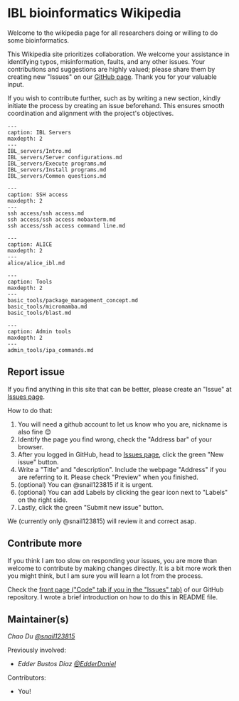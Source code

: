 # IBL bioinformatics Wikipedia

Welcome to the wikipedia page for all researchers doing or willing to do some bioinformatics.

This Wikipedia site prioritizes collaboration. We welcome your assistance in identifying typos, misinformation, faults, and any other issues. Your contributions and suggestions are highly valued; please share them by creating new "Issues" on our [GitHub page](https://github.com/snail123815/IBL-bioinformatics-wiki/issues). Thank you for your valuable input.

If you wish to contribute further, such as by writing a new section, kindly initiate the process by creating an issue beforehand. This ensures smooth coordination and alignment with the project's objectives.

```{toctree}
---
caption: IBL Servers
maxdepth: 2
---
IBL_servers/Intro.md
IBL_servers/Server configurations.md
IBL_servers/Execute programs.md
IBL_servers/Install programs.md
IBL_servers/Common questions.md
```

```{toctree}
---
caption: SSH access
maxdepth: 2
---
ssh access/ssh access.md
ssh access/ssh access mobaxterm.md
ssh access/ssh access command line.md
```

```{toctree}
---
caption: ALICE
maxdepth: 2
---
alice/alice_ibl.md
```

```{toctree}
---
caption: Tools
maxdepth: 2
---
basic_tools/package_management_concept.md
basic_tools/micromamba.md
basic_tools/blast.md
```

```{toctree}
---
caption: Admin tools
maxdepth: 2
---
admin_tools/ipa_commands.md
```

## Report issue

If you find anything in this site that can be better, please create an "Issue" at [Issues page](https://github.com/snail123815/IBL-bioinformatics-wiki/issues).

How to do that:

1. You will need a github account to let us know who you are, nickname is also fine 😊
2. Identify the page you find wrong, check the "Address bar" of your browser.
3. After you logged in GitHub, head to [Issues page](https://github.com/snail123815/IBL-bioinformatics-wiki/issues), click the green "New issue" button.
4. Write a "Title" and "description". Include the webpage "Address" if you are referring to it. Please check "Preview" when you finished.
5. (optional) You can @snail123815 if it is urgent.
6. (optional) You can add Labels by clicking the gear icon next to "Labels" on the right side.
7. Lastly, click the green "Submit new issue" button.

We (currently only @snail123815) will review it and correct asap.

## Contribute more

If you think I am too slow on responding your issues, you are more than welcome to contribute by making changes directly. It is a bit more work then you might think, but I am sure you will learn a lot from the process.

Check the [front page ("Code" tab if you in the "Issues" tab)](https://github.com/snail123815/IBL-bioinformatics-wiki) of our GitHub repository. I wrote a brief introduction on how to do this in README file.

## Maintainer(s)

*Chao Du [@snail123815](https://github.com/snail123815)*

Previously involved:
- *Edder Bustos Diaz [@EdderDaniel](https://github.com/EdderDaniel)*

Contributors:
- You!